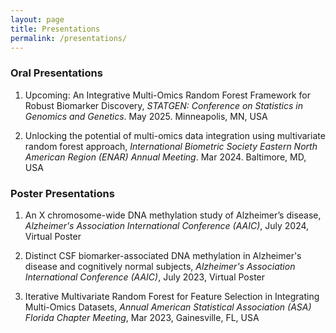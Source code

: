 ```yaml
---
layout: page
title: Presentations
permalink: /presentations/
---
```



### Oral Presentations

1. Upcoming: An Integrative Multi-Omics Random Forest Framework for Robust Biomarker Discovery, *STATGEN: Conference on Statistics in Genomics and Genetics*. May 2025. Minneapolis, MN, USA

1. Unlocking the potential of multi-omics data integration using multivariate random forest approach, *International Biometric Society Eastern North American Region (ENAR) Annual Meeting*. Mar 2024. Baltimore, MD, USA

### Poster Presentations

1. An X chromosome-wide DNA methylation study of Alzheimer’s disease, *Alzheimer's Association International Conference (AAIC)*, July 2024, Virtual Poster

1. Distinct CSF biomarker-associated DNA methylation in Alzheimer's disease and cognitively normal subjects, *Alzheimer's Association International Conference (AAIC)*, July 2023, Virtual Poster

1. Iterative Multivariate Random Forest for Feature Selection in Integrating Multi-Omics Datasets,
*Annual American Statistical Association (ASA) Florida Chapter Meeting*, Mar 2023, Gainesville, FL, USA 
